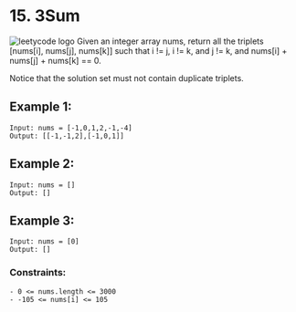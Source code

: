 # 15. 3Sum

![leetycode logo](https://upload.wikimedia.org/wikipedia/commons/0/0a/LeetCode_Logo_black_with_text.svg)
Given an integer array nums, return all the triplets [nums[i], nums[j], nums[k]] such that i != j, i != k, and j != k, and nums[i] + nums[j] + nums[k] == 0.

Notice that the solution set must not contain duplicate triplets.

## Example 1:

```
Input: nums = [-1,0,1,2,-1,-4]
Output: [[-1,-1,2],[-1,0,1]]
```

## Example 2:

```
Input: nums = []
Output: []
```

## Example 3:

```
Input: nums = [0]
Output: []
```

### Constraints:

```
- 0 <= nums.length <= 3000
- -105 <= nums[i] <= 105
```
